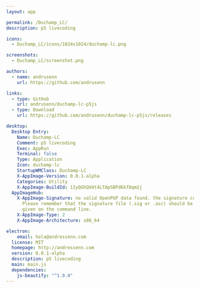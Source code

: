 ```yaml
---
layout: app

permalink: /Duchamp_LC/
description: p5 livecoding

icons:
  - Duchamp_LC/icons/1024x1024/duchamp-lc.png

screenshots:
  - Duchamp_LC/screenshot.png

authors:
  - name: andrusenn
    url: https://github.com/andrusenn

links:
  - type: GitHub
    url: andrusenn/duchamp-lc-p5js
  - type: Download
    url: https://github.com/andrusenn/duchamp-lc-p5js/releases

desktop:
  Desktop Entry:
    Name: Duchamp-LC
    Comment: p5 livecoding
    Exec: AppRun
    Terminal: false
    Type: Application
    Icon: duchamp-lc
    StartupWMClass: Duchamp-LC
    X-AppImage-Version: 0.0.1-alpha
    Categories: Utility
    X-AppImage-BuildId: 1IyQGhQU4t4LTApSBPd6kf0qm2j
  AppImageHub:
    X-AppImage-Signature: no valid OpenPGP data found. the signature could not be verified.
      Please remember that the signature file (.sig or .asc) should be the first file
      given on the command line.
    X-AppImage-Type: 2
    X-AppImage-Architecture: x86_64

electron:
    email: hola@andressenn.com
  license: MIT
  homepage: http://andressenn.com
  version: 0.0.1-alpha
  description: p5 livecoding
  main: main.js
  dependencies:
    js-beautify: "^1.9.0"
---
```

